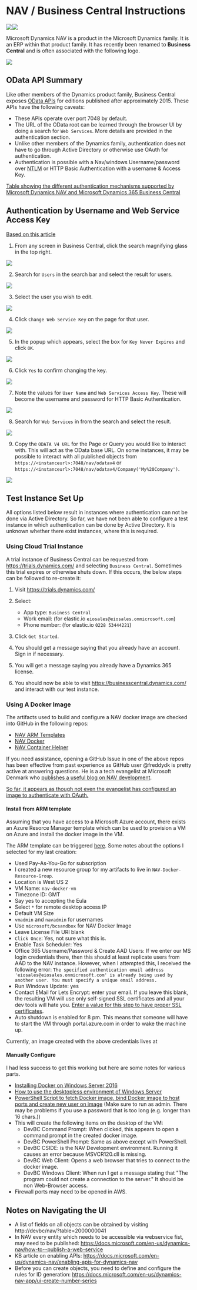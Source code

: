 # NAV / Business Central Instructions

![](./images/BusinessCentralInDynamics1.png)![](./images/BusinessCentralInDynamics2.png)

Microsoft Dynamics NAV is a product in the Microsoft Dynamics family.  It is an
ERP within that product family.  It has recently been renamed to **Business
Central**  and is often associated with the following logo.

![](./images/BusinessCentralLogo.png)

## OData API Summary

Like other members of the Dynamics product family, Business Central exposes
[OData APIs](http://www.odata.org/documentation/) for editions published after
approximately 2015.  These APIs have the following caveats:

* These APIs operate over port 7048 by default.
* The URL of the OData root can be learned through the browser UI by doing a
search for `Web Services`.  More details are provided in the authentication
section.
* Unlike other members of the Dynamics family, authentication does not have to
go through Active Directory or otherwise use OAuth for authentication.
* Authentication is possible with a Nav/windows Username/password over
 [NTLM](https://en.wikipedia.org/wiki/NT_LAN_Manager) or HTTP Basic
 Authentication with a username & Access Key.

[Table showing the different authentication mechanisms supported by Microsoft
Dynamics NAV and Microsoft Dynamics 365 Business
Central](https://docs.microsoft.com/en-us/dynamics-nav/endpoints-apis-for-dynamics)

## Authentication by Username and Web Service Access Key
[Based on this
article](https://docs.microsoft.com/en-us/dynamics-nav/how-to--use-an-access-key-for-soap-and-odata-web-service-authentication)

1. From any screen in Business Central, click the search magnifying glass in the top right.

![](./images/AuthenticationWalkthrough/Step1.png)

2. Search for `Users` in the search bar and select the result for users.

![](./images/AuthenticationWalkthrough/Step2.png)

3. Select the user you wish to edit.

![](./images/AuthenticationWalkthrough/Step3.png)

4. Click `Change Web Service Key` on the page for that user.

![](./images/AuthenticationWalkthrough/Step4.png)

5. In the popup which appears, select the box for `Key Never Expires` and click `OK`.

![](./images/AuthenticationWalkthrough/Step5.png)

6. Click `Yes` to confirm changing the key.

![](./images/AuthenticationWalkthrough/Step6.png)

7. Note the values for `User Name` and `Web Services Access Key`.  These will
become the username and password for HTTP Basic Authentication.

![](./images/AuthenticationWalkthrough/Step7.png)

8. Search for `Web Services` in from the search and select the result.

![](./images/AuthenticationWalkthrough/Step8.png)

9. Copy the `ODATA V4 URL` for the Page or Query you would like to interact
with.  This will act as the OData base URL.  On some instances, it may be
possible to interact with all published objects from
`https://<instanceurl>:7048/nav/odatav4` or
`https://<instanceurl>:7048/nav/odatav4/Company('My%20Company')`.

![](./images/AuthenticationWalkthrough/Step9.png)

## Test Instance Set Up
All options listed below result in instances where authentication can not be
done via Active Directory.  So far, we have not been able to configure a test
instance in which authentication can be done by Active Directory.  It is unknown
whether there exist instances, where this is required.

### Using Cloud Trial Instance
A trial instance of Business Central can be requested from
https://trials.dynamics.com/ and selecting `Business Central`.  Sometimes this
trial expires or otherwise shuts down.  If this occurs, the below steps can be
followed to re-create it:

1. Visit https://trials.dynamics.com/
2. Select:
   * App type: `Business Central`
   * Work email: (for elastic.io `eiosales@eiosales.onmicrosoft.com`)
   * Phone number: (for elastic.io `0228 53444221`)

3. Click `Get Started`.
4. You should get a message saying that you already have an account.  Sign in if
necessary.
5. You will get a message saying you already have a Dynamics 365 license.
8. You should now be able to visit https://businesscentral.dynamics.com/ and
interact with our test instance.

### Using A Docker Image
The artifacts used to build and configure a NAV docker image are checked into GitHub in the following repos:
* [NAV ARM Templates](https://github.com/Microsoft/nav-arm-templates)
* [NAV Docker](https://github.com/Microsoft/nav-docker)
* [NAV Container Helper](https://github.com/Microsoft/navcontainerhelper/)

If you need assistance, opening a GitHub Issue in one of the above repos has
been effective from past experience as GitHub user @freddydk is pretty active at
answering questions.  He is a a tech evangelist at Microsoft Denmark who
[publishes a useful blog on NAV
development](https://blogs.msdn.microsoft.com/freddyk/).

[So far, it appears as though not even the evangelist has configured an image to
authenticate with
OAuth.](https://github.com/Microsoft/navcontainerhelper/issues/151)

#### Install from ARM template
Assuming that you have access to a Microsoft Azure account, there exists an
Azure Resorce Manager template which can be used to provision a VM on Azure and
install the docker image in the VM.

The ARM template can be triggered [here](http://aka.ms/getnav).
Some notes about the options I selected for my last creation:
* Used Pay-As-You-Go for subscription
* I created a new resource group for my artifacts to live in `NAV-Docker-Resource-Group`.
* Location is West US 2
* VM Name: `nav-docker-vm`
* Timezone ID: GMT
* Say yes to accepting the Eula
* Select `*` for remote desktop access IP
* Default VM Size
* `vmadmin` and `navadmin` for usernames
* Use `microsoft/bcsandbox` for NAV Docker Image
* Leave License File URI blank
* `Click Once`: Yes, not sure what this is.
* Enable Task Scheduler: Yes
* Office 365 Username/Password & Create AAD Users: If we enter our MS login
credentials there, then this should at least replicate users from AAD to the NAV
instance.  However, when I attempted this, I received the following error: `The
specified authentication email address 'eiosales@eiosales.onmicrosoft.com' is
already being used by another user. You must specify a unique email address.`
* Run Windows Update: yes
* Contact EMail for Lets Encrypt: enter your email.  If you leave this blank,
the resulting VM will use only self-signed SSL certificates and all your dev
tools will hate you.  [Enter a value for this step to have proper SSL
certificates](https://github.com/Microsoft/nav-arm-templates/issues/58).
* Auto shutdown is enabled for 8 pm.  This means that someone will have to start
the VM through portal.azure.com in order to wake the machine up.

Currently, an image created with the above credentials lives at 

#### Manually Configure
I had less success to get this working but here are some notes for various parts.

* [Installing Docker on Windows Server 2016](https://store.docker.com/editions/enterprise/docker-ee-server-windows)
* [How to use the desktopless environment of Windows Server](https://blogs.msdn.microsoft.com/freddyk/2017/11/01/1709-and-nav-on-docker/)
* [PowerShell Script to fetch Docker image, bind Docker image to host ports and
create new user on image](./CodeSnippets/CreateBCSandbox.ps1) (Make sure to
run as admin. There may be problems if you use a password that is too long
(e.g. longer than 16 chars.))
* This will create the following items on the desktop of the VM:
  * DevBC Command Prompt: When clicked, this appears to open a command prompt in the created docker image.
  * DevBC PowerShell Prompt: Same as above except with PowerShell.
  * DevBC CSIDE:  is the NAV Development environment.  Running it causes an error because MSVCR120.dll is missing.
  * DevBC Web Client: Opens a web browser that tries to connect to the docker image.
  * DevBC Windows Client: When run I get a message stating that "The program could not create a connection to the server."  It should be non Web-Browser access.
* Firewall ports may need to be opened in AWS.

## Notes on Navigating the UI

* A list of fields on all objects can be obtained by visiting http://devbc/nav/?table=2000000041
* In NAV every entity which needs to be accessible via webservice fist, may need to be published: https://docs.microsoft.com/en-us/dynamics-nav/how-to--publish-a-web-service
* KB article on enabling APIs: https://docs.microsoft.com/en-us/dynamics-nav/enabling-apis-for-dynamics-nav
* Before you can create objects, you need to define and configure the rules for ID generation: https://docs.microsoft.com/en-us/dynamics-nav-app/ui-create-number-series
